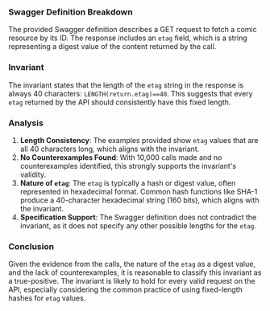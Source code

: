 ### Swagger Definition Breakdown
The provided Swagger definition describes a GET request to fetch a comic resource by its ID. The response includes an `etag` field, which is a string representing a digest value of the content returned by the call.

### Invariant
The invariant states that the length of the `etag` string in the response is always 40 characters: `LENGTH(return.etag)==40`. This suggests that every `etag` returned by the API should consistently have this fixed length.

### Analysis
1. **Length Consistency**: The examples provided show `etag` values that are all 40 characters long, which aligns with the invariant. 
2. **No Counterexamples Found**: With 10,000 calls made and no counterexamples identified, this strongly supports the invariant's validity. 
3. **Nature of `etag`**: The `etag` is typically a hash or digest value, often represented in hexadecimal format. Common hash functions like SHA-1 produce a 40-character hexadecimal string (160 bits), which aligns with the invariant.
4. **Specification Support**: The Swagger definition does not contradict the invariant, as it does not specify any other possible lengths for the `etag`.

### Conclusion
Given the evidence from the calls, the nature of the `etag` as a digest value, and the lack of counterexamples, it is reasonable to classify this invariant as a true-positive. The invariant is likely to hold for every valid request on the API, especially considering the common practice of using fixed-length hashes for `etag` values.
